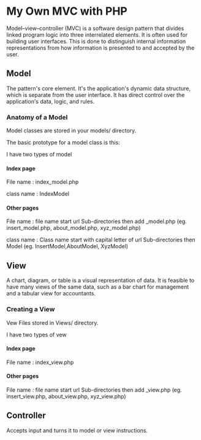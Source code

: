 # My Own MVC with PHP
Model–view–controller (MVC) is a software design pattern that divides linked program logic into three interrelated elements. It is often used for building user interfaces. This is done to distinguish internal information representations from how information is presented to and accepted by the user.
## Model
The pattern's core element. It's the application's dynamic data structure, which is separate from the user interface. It has direct control over the application's data, logic, and rules.
### Anatomy of a Model
Model classes are stored in your models/ directory.

The basic prototype for a model class is this:

I have two types of model 
#### Index page

File name : index_model.php

class name : IndexModel
#### Other pages
File name : file name start url Sub-directories then add _model.php (eg. insert_model.php, about_model.php, xyz_model.php)

class name : Class name start with capital letter of url Sub-directories then Model (eg. InsertModel,AboutModel, XyzModel)
## View
A chart, diagram, or table is a visual representation of data. It is feasible to have many views of the same data, such as a bar chart for management and a tabular view for accountants.
### Creating a View
Vew Files stored in Views/ directory.

I have two types of vew 
#### Index page

File name : index_view.php
#### Other pages
File name : file name start url Sub-directories then add _view.php (eg. insert_view.php, about_view.php, xyz_view.php)


## Controller
Accepts input and turns it to model or view instructions.

